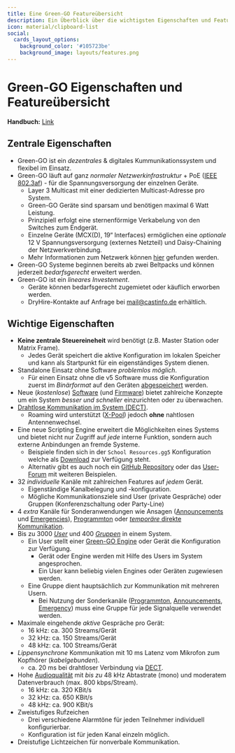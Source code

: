 ```yaml
---
title: Eine Green-GO Featureübersicht
description: Ein Überblick über die wichtigsten Eigenschaften und Features eines digitalen Green-GO Interkom Systems
icon: material/clipboard-list
social:
  cards_layout_options:
    background_color: '#105723be'
    background_image: layouts/features.png
---
```

# Green-GO Eigenschaften und Featureübersicht

**Handbuch:** [Link](https://manual.greengoconnect.com/en/features/)

## Zentrale Eigenschaften

- Green-GO ist ein _dezentrales_ & digitales Kummunikationssystem und flexibel im Einsatz.
- Green-GO läuft auf ganz _normaler Netzwerkinfrastruktur_ + PoE ([IEEE 802.3af](https://de.wikipedia.org/wiki/Power_over_Ethernet#IEEE-Spezifikationen)) - für die Spannungsversorgung der einzelnen Geräte.
    - Layer 3 Multicast mit einer dedizierten Multicast-Adresse pro System.
    - Green-GO Geräte sind sparsam und benötigen maximal 6 Watt Leistung.
    - Prinzipiell erfolgt eine sternenförmige Verkabelung von den Switches zum Endgerät.
    - Einzelne Geräte (MCX(D), 19“ Interfaces) ermöglichen eine _optionale_ 12 V Spannungsversorgung (externes Netzteil) und Daisy-Chaining der Netzwerkverbindung.
    - Mehr Informationen zum Netzwerk können [hier](https://manual.greengoconnect.com/en/guides/network/) gefunden werden.
- Green-GO Systeme beginnen bereits ab zwei Beltpacks und können jederzeit _bedarfsgerecht_ erweitert werden.
- Green-GO ist ein _lineares Investement_.
    - Geräte können bedarfsgerecht zugemietet oder käuflich erworben werden.
    - DryHire-Kontakte auf Anfrage bei mail@castinfo.de erhältlich.

## Wichtige Eigenschaften

- **Keine zentrale Steuereineheit** wird benötigt (z.B. Master Station oder Matrix Frame).
    - Jedes Gerät speichert die aktive Konfiguration im lokalen Speicher und kann als Startpunkt für ein eigenständiges System dienen.
- Standalone Einsatz ohne Software _problemlos möglich_.
    - Für einen Einsatz ohne die v5 Software muss die Konfiguration zuerst im _Binärformat_ auf den Geräten [abgespeichert](https://manual.greengoconnect.com/en/getting-started/software/#save-the-configuration-to-the-devices) werden.
- Neue (_kostenlose_) [Software](https://manual.greengoconnect.com/en/release-notes/software/) (und [Firmware](https://manual.greengoconnect.com/en/release-notes/firmware/)) bietet zahlreiche Konzepte um ein System _besser und schneller_ einzurichten oder zu überwachen.
- [Drahtlose Kommunikation im System (DECT)](https://manual.greengoconnect.com/en/guides/wirelessx/).
    - Roaming wird unterstützt ([X-Pool](https://manual.greengoconnect.com/en/guides/wirelessx/#x-pool-pairings)) jedoch **ohne** nahtlosen Antennenwechsel.
- Eine neue Scripting Engine erweitert die Möglichkeiten eines Systems und bietet nicht nur Zugriff auf _jede_ interne Funktion, sondern auch externe Anbindungen an fremde Systeme.
    - Beispiele finden sich in der `School Resources.gg5` Konfiguration welche als [Download](../downloads/index.md) zur Verfügung steht.
    - Alternativ gibt es auch noch ein [GitHub Repository](https://github.com/ELClighting/green-go-scripts) oder das [User-Forum](https://greengoconnect.com/index.php?p=/categories/green-go-scripting) mit weiteren Beispielen.
- 32 _individuelle_ Kanäle mit zahlreichen Features auf _jedem_ Gerät.
    - Eigenständige Kanalbelegung und -konfiguration.
    - Mögliche Kommunikationsziele sind User (private Gespräche) oder Gruppen (Konferenzschaltung oder Party-Line)
- 4 _extra_ Kanäle für Sonderanwendungen wie Ansagen ([Announcements](https://manual.greengoconnect.com/en/glossary/#announcement-channel) und [Emergencies](https://manual.greengoconnect.com/en/glossary/#emergency-channel)), [Programmton](https://manual.greengoconnect.com/en/glossary/#program-audio) oder [_temporäre_ direkte Kommunikation](https://manual.greengoconnect.com/en/glossary/#direct-channel).
- Bis zu 3000 [_User_](https://manual.greengoconnect.com/en/glossary/#user) und 400 [_Gruppen_](https://manual.greengoconnect.com/en/glossary/#group) in einem System.
    - Ein User stellt einer [Green-GO Engine](https://manual.greengoconnect.com/en/glossary/#green-go-engine) oder Gerät die Konfiguration zur Verfügung.
        - Gerät oder Engine werden mit Hilfe des Users im System angesprochen.
        - Ein User kann beliebig vielen Engines oder Geräten zugewiesen werden.
    - Eine Gruppe dient hauptsächlich zur Kommunikation mit mehreren Usern.
        - Bei Nutzung der Sonderkanäle ([Programmton](https://manual.greengoconnect.com/en/glossary/#program-audio), [Announcements](https://manual.greengoconnect.com/en/glossary/#announcement-channel), [Emergency]((https://manual.greengoconnect.com/en/glossary/#emergency-channel))) muss eine Gruppe für jede Signalquelle verwendet werden.
- Maximale eingehende _aktive_ Gespräche pro Gerät:
    - 16 kHz: ca. 300 Streams/Gerät
    - 32 kHz: ca. 150 Streams/Gerät
    - 48 kHz: ca. 100 Streams/Gerät
- _Lippensynchrone_ Kommunikation mit 10 ms Latenz vom Mikrofon zum Kopfhörer (_kabelgebunden_).
    - ca. 20 ms bei drahtloser Verbindung via [DECT](https://manual.greengoconnect.com/en/glossary/#dect).
- Hohe [Audioqualität](https://manual.greengoconnect.com/en/glossary/#audio-quality) mit _bis zu_ 48 kHz Abtastrate (mono) und moderatem Datenverbrauch (max. 800 kbps/Stream).
    - 16 kHz: ca. 320 KBit/s
    - 32 kHz: ca. 650 KBit/s
    - 48 kHz: ca. 900 KBit/s
- Zweistufiges Rufzeichen 
    - Drei verschiedene Alarmtöne für jeden Teilnehmer individuell konfigurierbar.
    - Konfiguration ist für jeden Kanal einzeln möglich.
- Dreistufige Lichtzeichen für nonverbale Kommunikation.
